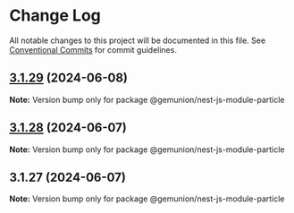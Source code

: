 # Change Log

All notable changes to this project will be documented in this file.
See [Conventional Commits](https://conventionalcommits.org) for commit guidelines.

## [3.1.29](https://github.com/gemunion/nestjs-packages/compare/@gemunion/nest-js-module-particle@3.1.28...@gemunion/nest-js-module-particle@3.1.29) (2024-06-08)

**Note:** Version bump only for package @gemunion/nest-js-module-particle

## [3.1.28](https://github.com/gemunion/nestjs-packages/compare/@gemunion/nest-js-module-particle@3.1.27...@gemunion/nest-js-module-particle@3.1.28) (2024-06-07)

**Note:** Version bump only for package @gemunion/nest-js-module-particle

## 3.1.27 (2024-06-07)

**Note:** Version bump only for package @gemunion/nest-js-module-particle
